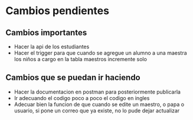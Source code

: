 # Cambios pendientes

## Cambios importantes

- Hacer la api de los estudiantes
- Hacer el trigger para que cuando se agregue un alumno a una maestra los niños a cargo en la tabla maestros incremente solo

## Cambios que se puedan ir haciendo

- Hacer la documentacion en postman para posteriormente publicarla
- Ir adecuando el codigo poco a poco el codigo en ingles
- Adecuar bien la funcion de que cuando se edite un maestro, o papa o usuario, si pone un correo que ya existe, no lo pude dejar actualizar